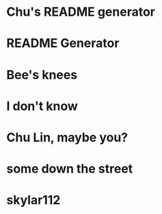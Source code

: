 
# Chu's README generator
# README Generator
# Bee's knees
# I don't know
# Chu Lin, maybe you?
# some down the street
# skylar112
